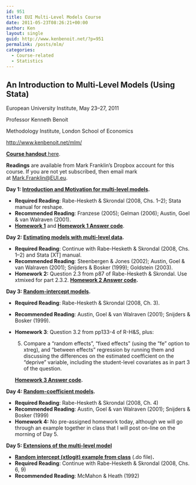 ```yaml
---
id: 951
title: EUI Multi-Level Models Course
date: 2011-05-23T08:26:21+00:00
author: Ken
layout: single
guid: http://www.kenbenoit.net/?p=951
permalink: /posts/mlm/
categories:
  - Course-related
  - Statistics
---
```

## An Introduction to Multi-Level Models (Using Stata)

European University Institute, May 23–27, 2011
  
Professor Kenneth Benoit
  
Methodology Institute, London School of Economics
  
<http://www.kenbenoit.net/mlm/>

[**Course handout** here](http://www.kenbenoit.net/courses/mlm2011/MLM_EUI_2011_handout.pdf).

**Readings** are available from Mark Franklin&#8217;s Dropbox account for this course. If you are not yet subscribed, then email mark at <Mark.Franklin@EUI.eu>.

**Day 1: [Introduction and Motivation for multi-level models](http://www.kenbenoit.net/courses/mlm2011/MLM_day1.pdf).**

  * **Required Reading**: Rabe-Hesketh & Skrondal (2008, Chs. 1–2); Stata manual for reshape.
  * **Recommended Reading**: Franzese (2005); Gelman (2006); Austin, Goel & van Walraven (2001).
  * **[Homework 1](http://www.kenbenoit.net/courses/mlm2011/MLM_homework_day1.pdf "MLM Homework 1")** and **[Homework 1 Answer code](http://www.kenbenoit.net/courses/mlm2011/MLM_homework_day1_answers.do)**.

**Day 2: [Estimating models with multi-level data](http://www.kenbenoit.net/courses/mlm2011/MLM_day2.pdf).**

  * **Required Reading**: Continue with Rabe-Hesketh & Skrondal (2008, Chs. 1–2) and Stata [XT] manual.
  * **Recommended Reading**: Steenbergen & Jones (2002); Austin, Goel & van Walraven (2001); Snijders & Bosker (1999); Goldstein (2003).
  * **Homework 2:** Question 2.3 from p87 of Rabe-Hesketh & Skrondal. Use xtmixed for part 2.3.2. **[Homework 2 Answer code](http://www.kenbenoit.net/courses/mlm2011/MLM_homework_day2_answers.do).**

**Day 3: [Random-intercept models](http://www.kenbenoit.net/courses/mlm2011/MLM_day3.pdf).**

  * **Required Reading**: Rabe-Hesketh & Skrondal (2008, Ch. 3).
  * **Recommended Reading**: Austin, Goel & van Walraven (2001); Snijders & Bosker (1999).
  * **Homework 3**: Question 3.2 from pp133-4 of R-H&S, plus:
  
    5. Compare a &#8220;random effects&#8221;, &#8220;fixed effects&#8221; (using the &#8220;fe&#8221; option to xtreg), and &#8220;between effects&#8221; regression by running them and discussing the differences on the estimated coefficient on the &#8220;deprive&#8221; variable, including the student-level covariates as in part 3 of the question.
  
    **[Homework 3 Answer code](http://www.kenbenoit.net/courses/mlm2011/MLM_homework_day3_answers.do).**

**Day 4: [Random-coefficient models](http://www.kenbenoit.net/courses/mlm2011/MLM_day4.pdf).**

  * **Required Reading**: Rabe-Hesketh & Skrondal (2008, Ch. 4)
  * **Recommended Reading**: Austin, Goel & van Walraven (2001); Snijders & Bosker (1999)
  * **Homework 4:** No pre-assigned homework today, although we will go through an example together in class that I will post on-line on the morning of Day 5.

**Day 5: [Extensions of the multi-level model](http://www.kenbenoit.net/courses/mlm2011/MLM_day5.pdf)**

  * **[Random intercept (xtlogit) example from class](http://www.kenbenoit.net/courses/mlm2011/day5classcode.do)** (.do file)**.**
  * **Required Reading**: Continue with Rabe-Hesketh & Skrondal (2008, Chs. 6, 9)
  * **Recommended Reading**: McMahon & Heath (1992)
